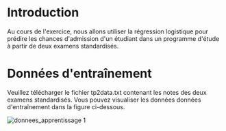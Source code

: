 # Introduction

Au cours de l'exercice, nous allons utiliser la régression logistique pour prédire les chances d'admission d'un étudiant dans un programme d'étude à partir de deux examens standardisés.

# Données d'entraînement

Veuillez télécharger le fichier tp2data.txt contenant les notes des deux examens standardisés.
Vous pouvez visualiser les données données d'entraînement dans la figure ci-dessous.

![donnees_apprentissage 1](https://user-images.githubusercontent.com/26171556/36231499-a0c75560-11b4-11e8-8329-a90da84ab566.png)
